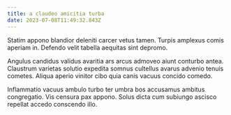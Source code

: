 ```yaml
---
title: a claudeo amicitia turba
date: 2023-07-08T11:49:32.843Z
---
```


Statim appono blandior deleniti carcer vetus tamen. Turpis amplexus comis aperiam in. Defendo velit tabella aequitas sint depromo.

Angulus candidus validus avaritia ars arcus admoveo aiunt conturbo antea. Claustrum varietas solutio expedita somnus cultellus avarus advenio tenuis cometes. Aliqua aperio vinitor cibo quia canis vacuus concido comedo.

Inflammatio vacuus ambulo turbo ter umbra bos accusamus ambitus congregatio. Vis censura pax appono. Solus dicta cum subiungo ascisco repellat accedo conscendo illo.